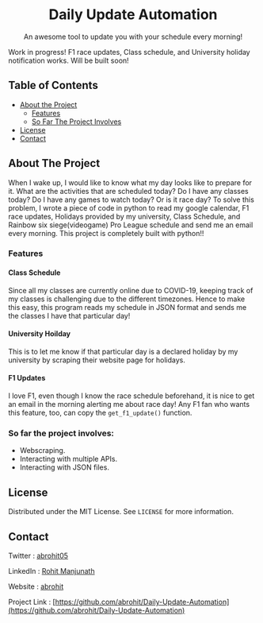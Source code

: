 <h1 align="center">Daily Update Automation</h1>
<p align="center">
  An awesome tool to update you with your schedule every morning!
 </p>

Work in progress! F1 race updates, Class schedule, and University holiday notification works. Will be built soon!

<!-- TABLE OF CONTENTS -->
## Table of Contents
* [About the Project](#about-the-project)
  * [Features](#features)
  * [So Far The Project Involves](#so-far-the-project-involves)
* [License](#license)
* [Contact](#contact)


<!-- ABOUT THE PROJECT -->
## About The Project

When I wake up, I would like to know what my day looks like to prepare for it. What are the activities that are scheduled today? Do I have any classes today? Do I have any games to watch today? Or is it race day? To solve this problem, I wrote a piece of code in python to read my google calendar, F1 race updates, Holidays provided by my university, Class Schedule, and Rainbow six siege(videogame) Pro League schedule and send me an email every morning. This project is completely built with python!!

### Features

#### Class Schedule
Since all my classes are currently online due to COVID-19, keeping track of my classes is challenging due to the different timezones. Hence to make this easy, this program reads my schedule in JSON format and sends me the classes I have that particular day!

#### University Hoilday
This is to let me know if that particular day is a declared holiday by my university by scraping their website page for holidays.

#### F1 Updates
I love F1, even though I know the race schedule beforehand, it is nice to get an email in the morning alerting me about race day! Any F1 fan who wants this feature, too, can copy the ```get_f1_update()``` function. 

### So far the project involves:
* Webscraping.
* Interacting with multiple APIs.
* Interacting with JSON files.

<!-- LICENSE -->
## License

Distributed under the MIT License. See `LICENSE` for more information.

<!-- CONTACT -->
## Contact
Twitter : [abrohit05](https://twitter.com/abrohit05)

LinkedIn : [Rohit Manjunath](https://www.linkedin.com/in/rohitmanjunath/)

Website : [abrohit](https://abrohit.pythonanywhere.com/)

Project Link : [https://github.com/abrohit/Daily-Update-Automation](https://github.com/abrohit/Daily-Update-Automation)
